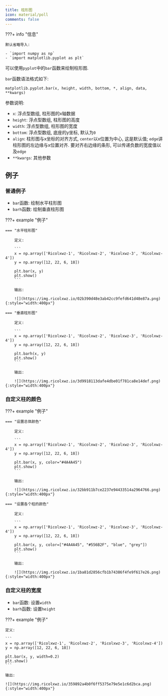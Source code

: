 ```yaml
---
title: 柱形图
icon: material/poll
comments: false
---
```


???+ info "信息"

    默认省略导入:

    - `import numpy as np`
    - `import matplotlib.pyplot as plt`

可以使用`pyplot`中的`bar`函数来绘制柱形图.

`bar`函数语法格式如下:

```
matplotlib.pyplot.bar(x, height, width, bottom, *, align, data, **kwargs)
```

参数说明:

- `x`: 浮点型数组, 柱形图的x轴数据
- `height`: 浮点型数组, 柱形图的高度
- `width`: 浮点型数组, 柱形图的宽度
- `bottom`: 浮点型数组, 底座的y坐标, 默认为`0`
- `align`: 柱形图与x坐标的对齐方式, `center`以x位置为中心, 这是默认值; `edge`讲柱形图的左边缘与x位置对齐. 要对齐右边缘的条形, 可以传递负数的宽度值以及`edge`
- `**kwargs`: 其他参数

## 例子

### 普通例子

- `bar`函数: 绘制水平柱形图
- `barh`函数: 绘制垂直柱形图

???+ example "例子"

    === "水平柱形图"

        定义:

        ```
        x = np.array(['Ricolxwz-1', 'Ricolxwz-2', 'Ricolxwz-3', 'Ricolxwz-4'])
        y = np.array([12, 22, 6, 18])

        plt.bar(x, y)
        plt.show()
        ```

        输出:

        ![](https://img.ricolxwz.io/02b390d48e3ab42cc9fefd641d48e87a.png){:style="width:400px"}

    === "垂直柱形图"

        定义:

        ```
        x = np.array(['Ricolxwz-1', 'Ricolxwz-2', 'Ricolxwz-3', 'Ricolxwz-4'])
        y = np.array([12, 22, 6, 18])

        plt.barh(x, y)
        plt.show() 
        ```

        输出:

        ![](https://img.ricolxwz.io/3d9918113dafe4dbe01f781ca8e14def.png){:style="width:400px"}

### 自定义柱的颜色

???+ example "例子"

    === "设置总体颜色"

        定义:

        ```
        x = np.array(['Ricolxwz-1', 'Ricolxwz-2', 'Ricolxwz-3', 'Ricolxwz-4'])
        y = np.array([12, 22, 6, 18]) 

        plt.bar(x, y, color="#4A4A45")
        plt.show()
        ```

        输出:

        ![](https://img.ricolxwz.io/32bb911b7ce2237e94433514a2964766.png){:style="width:400px"}

    === "设置各个柱的颜色"

        定义:

        ```
        x = np.array(['Ricolxwz-1', 'Ricolxwz-2', 'Ricolxwz-3', 'Ricolxwz-4'])
        y = np.array([12, 22, 6, 18]) 

        plt.bar(x, y, color=["#4A4A45", "#556B2F", "blue", "grey"])
        plt.show()
        ```

        输出:

        ![](https://img.ricolxwz.io/1ba81d2856cfb1b74386f4fe9f617e26.png){:style="width:400px"}

### 自定义柱的宽度

- `bar`函数: 设置`width`
- `barh`函数: 设置`height`

???+ example "例子"

    定义:

    ```
    x = np.array(['Ricolxwz-1', 'Ricolxwz-2', 'Ricolxwz-3', 'Ricolxwz-4'])
    y = np.array([12, 22, 6, 18])  

    plt.bar(x, y, width=0.2)
    plt.show()
    ```

    输出:

    ![](https://img.ricolxwz.io/359892a4b0f6ff5375e79e5e1c6d2bca.png){:style="width:400px"}

[^1]: Matplotlib 柱形图 | 菜鸟教程. (n.d.). Retrieved July 1, 2024, from https://www.runoob.com/matplotlib/matplotlib-bar.html